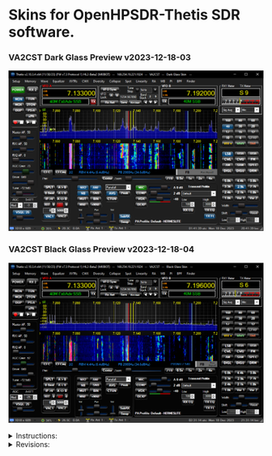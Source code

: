 # Skins for OpenHPSDR-Thetis SDR software.
 
 ### VA2CST Dark Glass Preview v2023-12-18-03

 ![](/VA2CST%20Dark%20Glass/VA2CST%20Dark%20Glass.png)

 ### VA2CST Black Glass Preview v2023-12-18-04

 ![](/VA2CST%20Black%20Glass/VA2CST%20Black%20Glass.png)

<details>

 <summary>Instructions:</summary>

 ## To download 
 Click the "Code" button and select "Download ZIP" from my [GitHub](https://github.com/Aleziss/OpenHPSDR-Thetis-Skins).

 You shall copy the `VA2CST Dark Glass` and `VA2CST Black Glass` folders to your Thetis skins folder located at `C:\Users\YourName\AppData\Roaming\OpenHPSDR\Skins`.

 For PowerSDR, copy the `VA2CST Dark Glass` and `VA2CST Black Glass` folders to your PowerSDR folder located at `C:\Users\YourName\AppData\Roaming\FlexRadio Systems\PowerSDR\Skins` but there are visual issues as some of the graphics have changed in size and positions with the most recent version of Thetis. Read the revision history, there are files that might be used in the folder to match older version of PowerSDR.

 ## VA2CST Dark Glass - Skin description
 This skin uses high resolution quality graphics with colored glass style buttons. With a dark grey tone background and deep black fade spectral area color, hopefully it will suit for dark viewing environments.
 
 ## VA2CST Black Glass - Skin description
 This skin uses high resolution quality graphics with black glass style buttons and black buttons depressed effect. With an almost fully blacken background (050505) and deep black fade spectral area color, hopefully it will suit for blacken viewing environments.
 
 ## VA2CST Dark & Black Glass Skins are tested with
 [Thetis v2.10.3.4-HL2 by MI0BOT](https://github.com/mi0bot).

  ## Notes
 I have not tested the VA2CST Dark & Black Skins with other software like PowerSDR besides the version described previously. The skins are provided as-is without any warranty that there will be no visual defects or create instability on any of the OpenHPSDR family softwares.
 
 There are known graphical issues in "Collapse" Mode where some of the graphics go out of their visual aspect positions as some graphics are stretched within Thetis software.

 You can adjust the appearance to your liking. Note that you should not change the background color as buttons won't look as good since there does not seem to be support for transparancy as of this moment.

 
</details>

<details>
  <summary>Revisions:</summary>

 ## 2024-01-17-00.
 * VA2CST - Update to this file
 * VA2CST - Dark & Black Glass - Updates on various panels to reflect proper alignment in the lastest version of Thetis.

 ## 2024-01-07-00.
 * Updates to this file, removed pre-release description in 2023-12-22-00

 ## 2023-12-22-00.
 * VA2CST - Happy Holydays to everyone !
 * VA2CST Dark & Black Glass - The current files in both folders are **still for use with Thetis v2.10.3.4.**
 * VA2CST Dark & Black Glass - Added and modified 3 panels to fit Thetis v2.10.3.5.
 	* Visual aspect of graphics positioning has been adjusted and centered properly.
  	* Once Thetis v2.10.3.5 final release will be available, file names will be updated to match the most recent version of Thetis.
   		* Previous file names will still be in both folders with the addition this current version e.g. `panelVFO-v2.10.3.4.png` 
	* If you wish to use Thetis v2.10.3.5, rename the following files in both folders by:
  		* `panelOptions-v2.10.3.5.png` to `panelOptions.png`
		* `panelSoundControls-v2.10.3.5.png` to `panelSoundControls.png`
		* `panelVFO-v2.10.3.5.png` to `panelVFO.png`
 * VA2CST Dark & Black Glass - Enjoy the upgraded skins with Thetis v2.10.3.5 ! 

 ## 2023-12-18-04.
 * VA2CST Black Glass - Initial commit to the skin folder.
 * VA2CST Black Glass - Added xPA buttons to the option panel.
	* If you are in need to use the xPA buttons, rename `panelOptions.full.png` to `panelOptions.png`. This add space to the panel so the buttons won't overlap the previous smaller panel.
 * VA2CST Black Glass - Update preview picture to reflect new xPA buttons and larger option panel.
 * Modified this file to reflect updates.

 ## 2023-12-18-03.
 * VA2CST Dark Glass - Added xPA buttons to the option panel.
	* If you are in need to use the xPA buttons, rename `panelOptions.full.png` to `panelOptions.png`. This add space to the panel so the buttons won't overlap the previous smaller panel.
 * VA2CST Dark Glass - Update preview picture to reflect new xPA buttons and larger option panel.
 * Modified this file to reflect updates.
 
 ## 2023-12-18-02.
 * Reorder some of the previous modifications.

 ## 2023-12-18-01.
 * Corrections in the previous modifications.

 ## 2023-12-18-00.
 * Modified description details in this file for future new skins.
  
 ## 2023-12-07-04.
 * Update visual aspect of this file with separators for each updates.
 * Added separators to the instruction section.
 * Simplified some of the update description.
 
 ## 2023-12-07-03.
 * Reorder text in this file to show Preview Picture at the top and documentation below with pull down menues.

 ## 2023-12-07-02.
 * VA2CST Dark Glass - Upgraded Preview picture to reflect Thetis v2.10.3.4.

 ## 2023-12-07-01. 
 * VA2CST Dark Glass - Modified new Sub RX buttons as they have change size in Thetis v2.10.3.x. The previous Multi RX larger buttons are named `chkEnableMultiRX-0/1-v2.10.0.png` and still in the folder.
 	* Rename `chkEnableMultiRX-0/1-v2.10.0.png` to `chkEnableMultiRX-0/1.png` to get the larger Multi RX buttons version for Thetis v2.10.0.0. 
	
 ## 2023-12-07-00.
 * VA2CST Dark Glass - Multiple upgrade and adjustments to Thetis v2.10.3.4.
 * VA2CST Dark Glass - Upgraded panels resolution.
 * VA2CST Dark Glass - Modified VFO panel to be better adjusted around the VFO group of buttons. The previous VFO Panel is renamed `panelVFO-v2.10.0.png` and still in the folder.
	* Rename `panelVFO-v2.10.0.png` to `panelVFO.png` in case you would like to keep the previous version of Thetis 2.10.0.0.
 * VA2CST Dark Glass - Upgraded resolution of RIT and XIT buttons along with their Reset buttons.
 * VA2CST Dark Glass - There is a Panel Option named `panelOptions.full.png` that can be set for the full height of the Panel.
 	* Rename `panelOptions.full.png` to `panelOptions.png`. This add space to the panel so two other buttons could be added.

 ## 2023-12-05-01.
 * Correction of software names in this file.
 
 ## 2023-12-05-00.
 * VA2CST Dark Glass - Modified the preview screen picture to include tune slider. 

 ## 2023-12-04-01.
 * VA2CST Dark Glass - Added Tune slider bar and button cap that were missing.
  
 ## 2023-12-04-00.
 * Initial commit.

</details>
